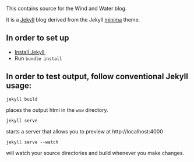 This contains source for the Wind and Water blog.

It is a [Jekyll](https://jekyllrb.com/)
blog derived from the Jekyll [minima](https://github.com/jekyll/minima)
theme.

## In order to set up

 - [Install Jekyll](https://jekyllrb.com/docs/installation/),
 - Run `bundle install`

## In order to test output, follow conventional Jekyll usage:

```
jekyll build
```

places the output html in the `wnw` directory.

```
jekyll serve
```

starts a server that allows you to preview at http://localhost:4000

```
jekyll serve --watch
```

will watch your source directories and build whenever you make changes.
